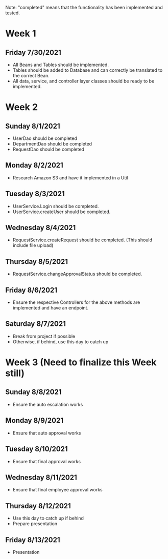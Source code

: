 Note: "completed" means that the functionality has been implemented and tested.

# Week 1

## Friday 7/30/2021
* All Beans and Tables should be implemented. 
* Tables should be added to Database and can correctly be translated to the correct Bean.
* All data, service, and controller layer classes should be ready to be implemented.

# Week 2
## Sunday 8/1/2021
* UserDao should be completed
* DepartmentDao should be completed
* RequestDao should be completed

## Monday 8/2/2021
* Research Amazon S3 and have it implemented in a Util

## Tuesday 8/3/2021
* UserService.Login should be completed.
* UserService.createUser should be completed.

## Wednesday 8/4/2021
* RequestService.createRequest should be completed. (This should include file upload)

## Thursday 8/5/2021
* RequestService.changeApprovalStatus should be completed.

## Friday 8/6/2021
* Ensure the respective Controllers for the above methods are implemented and have an endpoint.

## Saturday 8/7/2021
* Break from project if possible
* Otherwise, if behind, use this day to catch up

# Week 3 (Need to finalize this Week still)

## Sunday 8/8/2021
* Ensure the auto escalation works

## Monday 8/9/2021
* Ensure that auto approval works

## Tuesday 8/10/2021
* Ensure that final approval works

## Wednesday 8/11/2021
* Ensure that final employee approval works

## Thursday 8/12/2021
* Use this day to catch up if behind
* Prepare presentation

## Friday 8/13/2021
* Presentation

